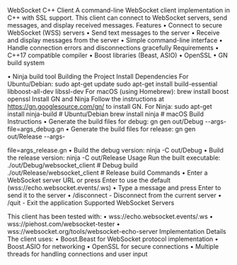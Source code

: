 
WebSocket C++ Client
A command-line WebSocket client implementation in C++ with SSL support. This client can connect to WebSocket servers, send messages, and display received messages.
Features
•	Connect to secure WebSocket (WSS) servers
•	Send text messages to the server
•	Receive and display messages from the server
•	Simple command-line interface
•	Handle connection errors and disconnections gracefully
Requirements
•	C++17 compatible compiler
•	Boost libraries (Beast, ASIO)
•	OpenSSL
•	GN build system

•	Ninja build tool
Building the Project
Install Dependencies
For Ubuntu/Debian:
sudo apt-get update sudo apt-get install build-essential libboost-all-dev libssl-dev 
For macOS (using Homebrew):
brew install boost openssl 
Install GN and Ninja
Follow the instructions at https://gn.googlesource.com/gn/ to install GN.
For Ninja:
sudo apt-get install ninja-build # Ubuntu/Debian brew install ninja # macOS 
Build Instructions
•	Generate the build files for debug:
gn gen out/Debug --args-file=args_debug.gn 
•	Generate the build files for release:
gn gen out/Release --args-

file=args_release.gn 
•	Build the debug version:
ninja -C out/Debug 
•	Build the release version:
ninja -C out/Release 
Usage
Run the built executable:
./out/Debug/websocket_client # Debug build ./out/Release/websocket_client # Release build 
Commands
•	Enter a WebSocket server URL or press Enter to use the default (wss://echo.websocket.events/.ws)
•	Type a message and press Enter to send it to the server
•	/disconnect - Disconnect from the current server
•	/quit - Exit the application
Supported WebSocket Servers

This client has been tested with:
•	wss://echo.websocket.events/.ws
•	wss://piehost.com/websocket-tester
•	wss://websocket.org/tools/websocket-echo-server
Implementation Details
The client uses:
•	Boost.Beast for WebSocket protocol implementation
•	Boost.ASIO for networking
•	OpenSSL for secure connections
•	Multiple threads for handling connections and user input
